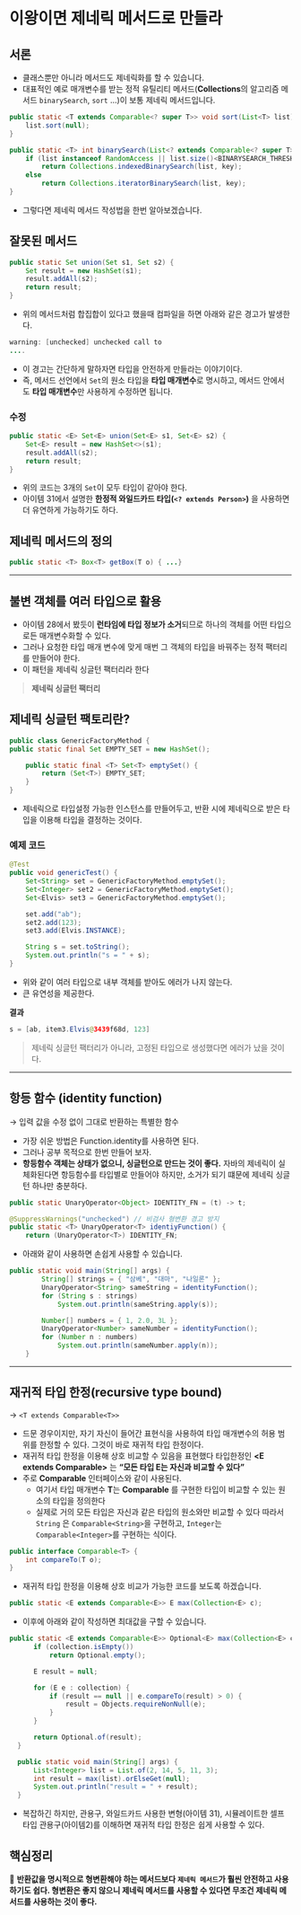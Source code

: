 # 이왕이면 제네릭 메서드로 만들라

## 서론

- 클래스뿐만 아니라 메서드도 제네릭화를 할 수 있습니다.
- 대표적인 예로 매개변수를 받는 정적 유틸리티 메서드(**Collections**의 알고리즘 메서드 `binarySearch`, `sort` ...)이 보통 제네릭 메서드입니다.

```java
public static <T extends Comparable<? super T>> void sort(List<T> list) {
    list.sort(null);
}

public static <T> int binarySearch(List<? extends Comparable<? super T>> list, T key) {
    if (list instanceof RandomAccess || list.size()<BINARYSEARCH_THRESHOLD)
        return Collections.indexedBinarySearch(list, key);
    else
        return Collections.iteratorBinarySearch(list, key);
}
```

- 그렇다면 제네릭 메서드 작성법을 한번 알아보겠습니다.

## 잘못된 메서드

```java
public static Set union(Set s1, Set s2) {
	Set result = new HashSet(s1);
	result.addAll(s2);
	return result;
}
```

- 위의 메서드처럼 합집합이 있다고 했을때 컴파일을 하면 아래와 같은 경고가 발생한다.

```java
warning: [unchecked] unchecked call to
....
```

- 이 경고는 간단하게 말하자면 타입을 안전하게 만들라는 이야기이다.
- 즉, 메서드 선언에서 `Set`의 원소 타입을 **타입 매개변수**로 명시하고, 메서드 안에서도 **타입 매개변수**만 사용하게 수정하면 됩니다.

### 수정

```java
public static <E> Set<E> union(Set<E> s1, Set<E> s2) {
	Set<E> result = new HashSet<>(s1);
	result.addAll(s2);
	return result;
}
```

- 위의 코드는 3개의 `Set`이 모두 타입이 같아야 한다.
- 아이템 31에서 설명한 **한정적 와일드카드 타입(`<? extends Person>`)** 을 사용하면 더 유연하게 가능하기도 하다.

## 제네릭 메서드의 정의

```java
public static <T> Box<T> getBox(T o) { ...}
```

---

## 불변 객체를 여러 타입으로 활용

- 아이템 28에서 봤듯이 **런타임에 타입 정보가 소거**되므로 하나의 객체를 어떤 타입으로든 매개변수화할 수 있다.
- 그러나 요청한 타입 매개 변수에 맞게 매번 그 객체의 타입을 바꿔주는 정적 팩터리를 만들어야 한다.
- 이 패턴을 제네릭 싱글턴 팩터리라 한다

> **제네릭 싱글턴 팩터리**
> 

## **제네릭 싱글턴 팩토리란?**

```java
public class GenericFactoryMethod {
public static final Set EMPTY_SET = new HashSet();

    public static final <T> Set<T> emptySet() {
        return (Set<T>) EMPTY_SET;
    }
}
```

- 제네릭으로 타입설정 가능한 인스턴스를 만들어두고, 반환 시에 제네릭으로 받은 타입을 이용해 타입을 결정하는 것이다.

### **예제 코드**

```java
@Test
public void genericTest() {
    Set<String> set = GenericFactoryMethod.emptySet();
    Set<Integer> set2 = GenericFactoryMethod.emptySet();
    Set<Elvis> set3 = GenericFactoryMethod.emptySet();

    set.add("ab");
    set2.add(123);
    set3.add(Elvis.INSTANCE);

    String s = set.toString();
    System.out.println("s = " + s);
}
```

- 위와 같이 여러 타입으로 내부 객체를 받아도 에러가 나지 않는다.
- 큰 유연성을 제공한다.

**결과**

```java
s = [ab, item3.Elvis@3439f68d, 123]
```

> 제네릭 싱글턴 팩터리가 아니라, 고정된 타입으로 생성했다면 에러가 났을 것이다.
> 

---

## 항등 함수 (identity function)
→ 입력 값을 수정 없이 그대로 반환하는 특별한 함수

- 가장 쉬운 방법은 Function.identity를 사용하면 된다.
- 그러나 공부 목적으로 한번 만들어 보자.
- **항등함수 객체는 상태가 없으니, 싱글턴으로 만드는 것이 좋다.**
자바의 제네릭이 실체화된다면 항등함수를 타입별로 만들어야 하지만, 
소거가 되기 떄문에 제네릭 싱글턴 하나만 충분하다.

```java
public static UnaryOperator<Object> IDENTITY_FN = (t) -> t;

@SuppressWarnings("unchecked") // 비검사 형변환 경고 방지
public static <T> UnaryOperator<T> identiyFunction() {
	return (UnaryOperator<T>) IDENTITY_FN;
```

- 아래와 같이 사용하면 손쉽게 사용할 수 있습니다.

```java
public static void main(String[] args) {
        String[] strings = { "삼베", "대마", "나일론" };
        UnaryOperator<String> sameString = identityFunction();
        for (String s : strings)
            System.out.println(sameString.apply(s));

        Number[] numbers = { 1, 2.0, 3L };
        UnaryOperator<Number> sameNumber = identityFunction();
        for (Number n : numbers)
            System.out.println(sameNumber.apply(n));
    }
```

---

## 재귀적 타입 한정(recursive type bound)
→ `<T extends Comparable<T>>`

- 드문 경우이지만, 자기 자신이 들어간 표현식을 사용하여 타입 매개변수의 허용 범위를 한정할 수 있다. 
그것이 바로 재귀적 타입 한정이다.
- 재귀적 타입 한정을 이용해 상호 비교할 수 있음을 표현했다
타입한정인 **<E extends Comparable<E>>** 는 **“모든 타입 E는 자신과 비교할 수 있다”**
- 주로 **Comparable** 인터페이스와 같이 사용된다.
    - 여기서 타입 매개변수 **T**는 **Comparable<T>** 를 구현한 타입이 비교할 수 있는 원소의 타입을 정의한다
    - 실제로 거의 모든 타입은 자신과 같은 타입의 원소와만 비교할 수 있다
    따라서 `String` 은 `Comparable<String>`을 구현하고,
    `Integer`는 `Comparable<Integer>`를 구현하는 식이다.

```java
public interface Comparable<T> {
	int compareTo(T o);
}
```

- 재귀적 타입 한정을 이용해 상호 비교가 가능한 코드를 보도록 하겠습니다.

```java
public static <E extends Comparable<E>> E max(Collection<E> c);
```

- 이후에 아래와 같이 작성하면 최대값을 구할 수 있습니다.

```java
public static <E extends Comparable<E>> Optional<E> max(Collection<E> collection) {
      if (collection.isEmpty())
          return Optional.empty();

      E result = null;

      for (E e : collection) {
          if (result == null || e.compareTo(result) > 0) {
              result = Objects.requireNonNull(e);
          }
      }

      return Optional.of(result);
  }

  public static void main(String[] args) {
      List<Integer> list = List.of(2, 14, 5, 11, 3);
      int result = max(list).orElseGet(null);
      System.out.println("result = " + result);
  }
```

- 복잡하긴 하지만, 관용구, 와일드카드 사용한 변형(아이템 31), 시뮬레이트한 셀프 타입 관용구(아이템2)를 이해하면 재귀적 타입 한정은 쉽게 사용할 수 있다.

## 핵심정리

<aside>

📌 **반환값을 명시적으로 형변환해야 하는 메서드보다 `제네릭 메서드`가 훨씬 안전하고 사용하기도 쉽다.
형변환은 좋지 않으니 제네릭 메서드를 사용할 수 있다면 무조건 제네릭 메서드를 사용하는 것이 좋다.**

</aside>
